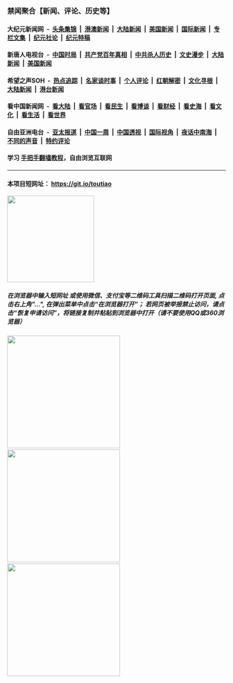 ### 禁闻聚合【新闻、评论、历史等】

#### 大纪元新闻网 &nbsp;-&nbsp; [头条集锦](indexes/E头条集锦.md?t=02072155) &nbsp;|&nbsp; [港澳新闻](indexes/E港澳新闻.md?t=02072155)  &nbsp;|&nbsp; [大陆新闻](indexes/E大陆新闻.md?t=02072155) &nbsp;|&nbsp; [美国新闻](indexes/E美国新闻.md?t=02072155) &nbsp;|&nbsp; [国际新闻](indexes/E国际新闻.md?t=02072155) &nbsp;|&nbsp; [专栏文集](indexes/E专栏文集.md?t=02072155) &nbsp;|&nbsp; [纪元社论](indexes/E纪元社论.md?t=02072155) &nbsp;|&nbsp; [纪元特稿](indexes/E纪元特稿.md?t=02072155) 

#### 新唐人电视台 &nbsp;-&nbsp; [中国时局](indexes/N中国时局.md?t=02072155) &nbsp;|&nbsp; [共产党百年真相](indexes/N共产党百年真相.md?t=02072155) &nbsp;|&nbsp; [中共杀人历史](indexes/N中共杀人历史.md?t=02072155) &nbsp;|&nbsp; [文史漫步](indexes/N文史漫步.md?t=02072155) &nbsp;|&nbsp; [大陆新闻](indexes/N大陆新闻.md?t=02072155) &nbsp;|&nbsp; [美国新闻](indexes/N美国新闻.md?t=02072155)

#### 希望之声SOH &nbsp;-&nbsp; [热点追踪](indexes/H热点追踪.md?t=02072155) &nbsp;|&nbsp; [名家谈时事](indexes/H名家谈时事.md?t=02072155) &nbsp;|&nbsp; [个人评论](indexes/H个人评论.md?t=02072155)  &nbsp;|&nbsp; [红朝解密](indexes/H红朝解密.md?t=02072155) &nbsp;|&nbsp; [文化寻根](indexes/H文化寻根.md?t=02072155) &nbsp;|&nbsp; [大陆新闻](indexes/H大陆新闻.md?t=02072155) &nbsp;|&nbsp; [港台新闻](indexes/H港台新闻.md?t=02072155)

#### 看中国新闻网 &nbsp;-&nbsp; [看大陆](indexes/S看大陆.md?t=02072155) &nbsp;|&nbsp; [看官场](indexes/S看官场.md?t=02072155) &nbsp;|&nbsp; [看民生](indexes/S看民生.md?t=02072155)  &nbsp;|&nbsp; [看博谈](indexes/S看博谈.md?t=02072155) &nbsp;|&nbsp; [看财经](indexes/S看财经.md?t=02072155) &nbsp;|&nbsp; [看史海](indexes/S看史海.md?t=02072155) &nbsp;|&nbsp; [看文化](indexes/S看文化.md?t=02072155) &nbsp;|&nbsp; [看生活](indexes/S看生活.md?t=02072155) &nbsp;|&nbsp; [看世界](indexes/S看世界.md?t=02072155)

#### 自由亚洲电台 &nbsp;-&nbsp; [亚太报道](indexes/R亚太报道.md?t=02072155) &nbsp;|&nbsp; [中国一周](indexes/R中国一周.md?t=02072155) &nbsp;|&nbsp; [中国透视](indexes/R中国透视.md?t=02072155)  &nbsp;|&nbsp; [国际视角](indexes/R国际视角.md?t=02072155) &nbsp;|&nbsp; [夜话中南海](indexes/R夜话中南海.md?t=02072155) &nbsp;|&nbsp; [不同的声音](indexes/R不同的声音.md?t=02072155) &nbsp;|&nbsp; [特约评论](indexes/R特约评论.md?t=02072155)

#### 学习 [手把手翻墙教程](https://github.com/gfw-breaker/guides/wiki)，自由浏览互联网

----

#### 本项目短网址： https://git.io/toutiao
<img src="https://raw.githubusercontent.com/gfw-breaker/banned-news/master/scripts/img/qr.png" width="200px"/>  

##### 在浏览器中输入短网址 或使用微信、支付宝等二维码工具扫描二维码打开页面, 点击右上角"...", 在弹出菜单中点击“在浏览器打开”； 若网页被举报禁止访问，请点击“恢复申请访问”，将链接复制并粘贴到浏览器中打开（请不要使用QQ或360浏览器）

<img src="https://raw.githubusercontent.com/gfw-breaker/banned-news/master/scripts/img/1.png" width="260px"/> &nbsp; <img src="https://raw.githubusercontent.com/gfw-breaker/banned-news/master/scripts/img/2.png" width="260px"/> &nbsp; <img src="https://raw.githubusercontent.com/gfw-breaker/banned-news/master/scripts/img/3.png" width="260px"/>
